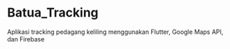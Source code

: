 # Batua_Tracking
Aplikasi tracking pedagang keliling menggunakan Flutter, Google Maps API, dan Firebase
